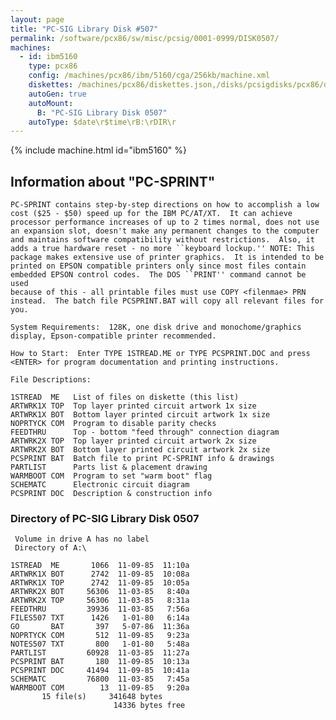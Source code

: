 ```yaml
---
layout: page
title: "PC-SIG Library Disk #507"
permalink: /software/pcx86/sw/misc/pcsig/0001-0999/DISK0507/
machines:
  - id: ibm5160
    type: pcx86
    config: /machines/pcx86/ibm/5160/cga/256kb/machine.xml
    diskettes: /machines/pcx86/diskettes.json,/disks/pcsigdisks/pcx86/diskettes.json
    autoGen: true
    autoMount:
      B: "PC-SIG Library Disk 0507"
    autoType: $date\r$time\rB:\rDIR\r
---
```


{% include machine.html id="ibm5160" %}

## Information about "PC-SPRINT"

    PC-SPRINT contains step-by-step directions on how to accomplish a low
    cost ($25 - $50) speed up for the IBM PC/AT/XT.  It can achieve
    processor performance increases of up to 2 times normal, does not use
    an expansion slot, doesn't make any permanent changes to the computer
    and maintains software compatibility without restrictions.  Also, it
    adds a true hardware reset - no more ``keyboard lockup.'' NOTE: This
    package makes extensive use of printer graphics.  It is intended to be
    printed on EPSON compatible printers only since most files contain
    embedded EPSON control codes.  The DOS ``PRINT'' command cannot be used
    because of this - all printable files must use COPY <filenmae> PRN
    instead.  The batch file PCSPRINT.BAT will copy all relevant files for
    you.
    
    System Requirements:  128K, one disk drive and monochome/graphics
    display, Epson-compatible printer recommended.
    
    How to Start:  Enter TYPE 1STREAD.ME or TYPE PCSPRINT.DOC and press
    <ENTER> for program documentation and printing instructions.
    
    File Descriptions:
    
    1STREAD  ME   List of files on diskette (this list)
    ARTWRK1X TOP  Top layer printed circuit artwork 1x size
    ARTWRK1X BOT  Bottom layer printed circuit artwork 1x size
    NOPRTYCK COM  Program to disable parity checks
    FEEDTHRU      Top - bottom "feed through" connection diagram
    ARTWRK2X TOP  Top layer printed circuit artwork 2x size
    ARTWRK2X BOT  Bottom layer printed circuit artwork 2x size
    PCSPRINT BAT  Batch file to print PC-SPRINT info & drawings
    PARTLIST      Parts list & placement drawing
    WARMBOOT COM  Program to set "warm boot" flag
    SCHEMATC      Electronic circuit diagram
    PCSPRINT DOC  Description & construction info

### Directory of PC-SIG Library Disk 0507

     Volume in drive A has no label
     Directory of A:\

    1STREAD  ME       1066  11-09-85  11:10a
    ARTWRK1X BOT      2742  11-09-85  10:08a
    ARTWRK1X TOP      2742  11-09-85  10:05a
    ARTWRK2X BOT     56306  11-03-85   8:40a
    ARTWRK2X TOP     56306  11-03-85   8:31a
    FEEDTHRU         39936  11-03-85   7:56a
    FILES507 TXT      1426   1-01-80   6:14a
    GO       BAT       397   5-07-86  11:36a
    NOPRTYCK COM       512  11-09-85   9:23a
    NOTES507 TXT       800   1-01-80   5:48a
    PARTLIST         60928  11-03-85  11:27a
    PCSPRINT BAT       180  11-09-85  10:13a
    PCSPRINT DOC     41494  11-09-85  10:41a
    SCHEMATC         76800  11-03-85   7:45a
    WARMBOOT COM        13  11-09-85   9:20a
           15 file(s)     341648 bytes
                           14336 bytes free

